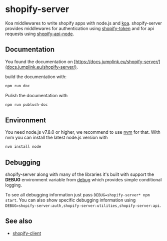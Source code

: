 # shopify-server

Koa middlewares to write shopify apps with node.js and [koa](http://koajs.com/).
shopify-server provides middlewares for authentication using [shopify-token](https://github.com/lpinca/shopify-token) and for api requests using [shopify-api-node](https://github.com/MONEI/Shopify-api-node).

## Documentation

You found the documentation on [https://docs.jumplink.eu/shopify-server/](docs.jumplink.eu/shopify-server/).

build the documentation with:

```bash
npm run doc
```

Pulish the documentation with

```bash
npm run publush-doc
```

## Environment

You need node.js v7.8.0 or higher, we recommend to use [nvm](https://github.com/creationix/nvm) for that. With nvm you can install the latest node.js version with

```bash
nvm install node
```

## Debugging

shopify-server along with many of the libraries it's built with support the **DEBUG** environment variable from [debug](https://github.com/visionmedia/debug) which provides simple conditional logging.

To see all debugging information just pass `DEBUG=shopify-server* npm start`. You can also show specific debugging information using `DEBUG=shopify-server:auth,shopify-server:utilities,shopify-server:api`.

## See also

* [shopify-client](https://github.com/JumpLinkNetwork/shopify-client)